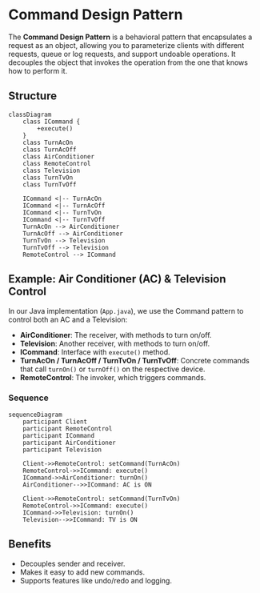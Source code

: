 # Command Design Pattern

The **Command Design Pattern** is a behavioral pattern that encapsulates a request as an object, allowing you to parameterize clients with different requests, queue or log requests, and support undoable operations. It decouples the object that invokes the operation from the one that knows how to perform it.

## Structure

```mermaid
classDiagram
    class ICommand {
        +execute()
    }
    class TurnAcOn
    class TurnAcOff
    class AirConditioner
    class RemoteControl
    class Television
    class TurnTvOn
    class TurnTvOff

    ICommand <|-- TurnAcOn
    ICommand <|-- TurnAcOff
    ICommand <|-- TurnTvOn
    ICommand <|-- TurnTvOff
    TurnAcOn --> AirConditioner
    TurnAcOff --> AirConditioner
    TurnTvOn --> Television
    TurnTvOff --> Television
    RemoteControl --> ICommand
```

## Example: Air Conditioner (AC) & Television Control

In our Java implementation (`App.java`), we use the Command pattern to control both an AC and a Television:

- **AirConditioner**: The receiver, with methods to turn on/off.
- **Television**: Another receiver, with methods to turn on/off.
- **ICommand**: Interface with `execute()` method.
- **TurnAcOn / TurnAcOff / TurnTvOn / TurnTvOff**: Concrete commands that call `turnOn()` or `turnOff()` on the respective device.
- **RemoteControl**: The invoker, which triggers commands.

### Sequence

```mermaid
sequenceDiagram
    participant Client
    participant RemoteControl
    participant ICommand
    participant AirConditioner
    participant Television

    Client->>RemoteControl: setCommand(TurnAcOn)
    RemoteControl->>ICommand: execute()
    ICommand->>AirConditioner: turnOn()
    AirConditioner-->>ICommand: AC is ON

    Client->>RemoteControl: setCommand(TurnTvOn)
    RemoteControl->>ICommand: execute()
    ICommand->>Television: turnOn()
    Television-->>ICommand: TV is ON
```

## Benefits

- Decouples sender and receiver.
- Makes it easy to add new commands.
- Supports features like undo/redo and logging.
